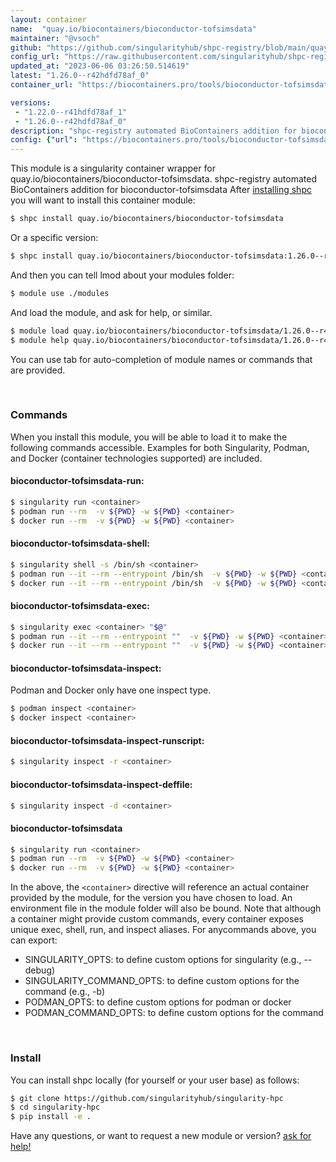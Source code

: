 ```yaml
---
layout: container
name:  "quay.io/biocontainers/bioconductor-tofsimsdata"
maintainer: "@vsoch"
github: "https://github.com/singularityhub/shpc-registry/blob/main/quay.io/biocontainers/bioconductor-tofsimsdata/container.yaml"
config_url: "https://raw.githubusercontent.com/singularityhub/shpc-registry/main/quay.io/biocontainers/bioconductor-tofsimsdata/container.yaml"
updated_at: "2023-06-06 03:26:50.514619"
latest: "1.26.0--r42hdfd78af_0"
container_url: "https://biocontainers.pro/tools/bioconductor-tofsimsdata"

versions:
 - "1.22.0--r41hdfd78af_1"
 - "1.26.0--r42hdfd78af_0"
description: "shpc-registry automated BioContainers addition for bioconductor-tofsimsdata"
config: {"url": "https://biocontainers.pro/tools/bioconductor-tofsimsdata", "maintainer": "@vsoch", "description": "shpc-registry automated BioContainers addition for bioconductor-tofsimsdata", "latest": {"1.26.0--r42hdfd78af_0": "sha256:0da80b4ff076b66ea8379365d85d6af64edf2c8174d5c9c31db21473273065a3"}, "tags": {"1.22.0--r41hdfd78af_1": "sha256:99a92d02f0069c86f13bb1c1d0e28b63246a6a59afd0909e4cf0b4d08c74f409", "1.26.0--r42hdfd78af_0": "sha256:0da80b4ff076b66ea8379365d85d6af64edf2c8174d5c9c31db21473273065a3"}, "docker": "quay.io/biocontainers/bioconductor-tofsimsdata"}
---
```


This module is a singularity container wrapper for quay.io/biocontainers/bioconductor-tofsimsdata.
shpc-registry automated BioContainers addition for bioconductor-tofsimsdata
After [installing shpc](#install) you will want to install this container module:


```bash
$ shpc install quay.io/biocontainers/bioconductor-tofsimsdata
```

Or a specific version:

```bash
$ shpc install quay.io/biocontainers/bioconductor-tofsimsdata:1.26.0--r42hdfd78af_0
```

And then you can tell lmod about your modules folder:

```bash
$ module use ./modules
```

And load the module, and ask for help, or similar.

```bash
$ module load quay.io/biocontainers/bioconductor-tofsimsdata/1.26.0--r42hdfd78af_0
$ module help quay.io/biocontainers/bioconductor-tofsimsdata/1.26.0--r42hdfd78af_0
```

You can use tab for auto-completion of module names or commands that are provided.

<br>

### Commands

When you install this module, you will be able to load it to make the following commands accessible.
Examples for both Singularity, Podman, and Docker (container technologies supported) are included.

#### bioconductor-tofsimsdata-run:

```bash
$ singularity run <container>
$ podman run --rm  -v ${PWD} -w ${PWD} <container>
$ docker run --rm  -v ${PWD} -w ${PWD} <container>
```

#### bioconductor-tofsimsdata-shell:

```bash
$ singularity shell -s /bin/sh <container>
$ podman run --it --rm --entrypoint /bin/sh  -v ${PWD} -w ${PWD} <container>
$ docker run --it --rm --entrypoint /bin/sh  -v ${PWD} -w ${PWD} <container>
```

#### bioconductor-tofsimsdata-exec:

```bash
$ singularity exec <container> "$@"
$ podman run --it --rm --entrypoint ""  -v ${PWD} -w ${PWD} <container> "$@"
$ docker run --it --rm --entrypoint ""  -v ${PWD} -w ${PWD} <container> "$@"
```

#### bioconductor-tofsimsdata-inspect:

Podman and Docker only have one inspect type.

```bash
$ podman inspect <container>
$ docker inspect <container>
```

#### bioconductor-tofsimsdata-inspect-runscript:

```bash
$ singularity inspect -r <container>
```

#### bioconductor-tofsimsdata-inspect-deffile:

```bash
$ singularity inspect -d <container>
```



#### bioconductor-tofsimsdata

```bash
$ singularity run <container>
$ podman run --rm  -v ${PWD} -w ${PWD} <container>
$ docker run --rm  -v ${PWD} -w ${PWD} <container>
```


In the above, the `<container>` directive will reference an actual container provided
by the module, for the version you have chosen to load. An environment file in the
module folder will also be bound. Note that although a container
might provide custom commands, every container exposes unique exec, shell, run, and
inspect aliases. For anycommands above, you can export:

 - SINGULARITY_OPTS: to define custom options for singularity (e.g., --debug)
 - SINGULARITY_COMMAND_OPTS: to define custom options for the command (e.g., -b)
 - PODMAN_OPTS: to define custom options for podman or docker
 - PODMAN_COMMAND_OPTS: to define custom options for the command

<br>

### Install

You can install shpc locally (for yourself or your user base) as follows:

```bash
$ git clone https://github.com/singularityhub/singularity-hpc
$ cd singularity-hpc
$ pip install -e .
```

Have any questions, or want to request a new module or version? [ask for help!](https://github.com/singularityhub/singularity-hpc/issues)